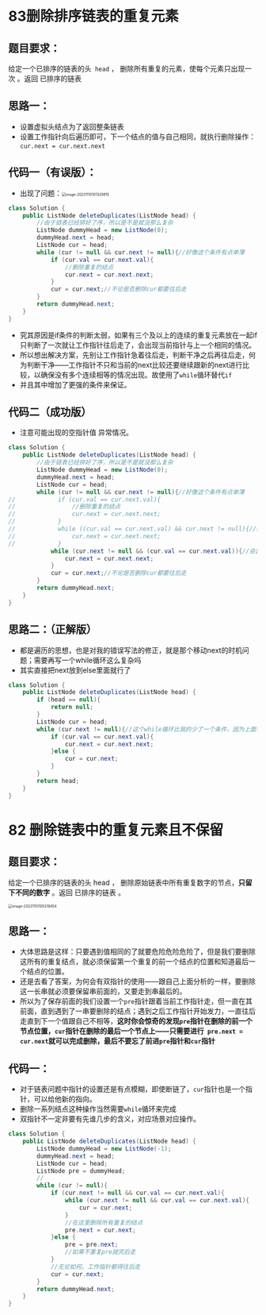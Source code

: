 # 83删除排序链表的重复元素
## 题目要求：
给定一个已排序的链表的头` head` ， 删除所有重复的元素，使每个元素只出现一次 。返回 已排序的链表 
## 思路一：
- 设置虚拟头结点为了返回整条链表
- 设置工作指针向后遍历即可，下一个结点的值与自己相同，就执行删除操作：`cur.next = cur.next.next`
## 代码一（有误版）：
- 出现了问题：<img src="E:\GitT\Pic\image-20231110101329815.png" alt="image-20231110101329815" style="zoom: 50%;" />

```java
class Solution {
    public ListNode deleteDuplicates(ListNode head) {
        //由于链表已经排好了序，所以是不是就没那么复杂
        ListNode dummyHead = new ListNode(0);
        dummyHead.next = head;
        ListNode cur = head;
        while (cur != null && cur.next != null){//好像这个条件有点单薄
            if (cur.val == cur.next.val){
                //删除重复的结点
                cur.next = cur.next.next;
            }
            cur = cur.next;//不论是否删除cur都要往后走
        }
        return dummyHead.next;
    }
}
```

- 究其原因是if条件的判断太弱，如果有三个及以上的连续的重复元素放在一起if只判断了一次就让工作指针往后走了，会出现当前指针与上一个相同的情况。
- 所以想出解决方案，先别让工作指针急着往后走，判断干净之后再往后走，何为判断干净——工作指针不只和当前的next比较还要继续跟新的next进行比较，以确保没有多个连续相等的情况出现。故使用了`while`循环替代`if`
- 并且其中增加了更强的条件来保证。

## 代码二（成功版）
- 注意可能出现的空指针值 异常情况。
```java
class Solution {
    public ListNode deleteDuplicates(ListNode head) {
        //由于链表已经排好了序，所以是不是就没那么复杂
        ListNode dummyHead = new ListNode(0);
        dummyHead.next = head;
        ListNode cur = head;
        while (cur != null && cur.next != null){//好像这个条件有点单薄
//            if (cur.val == cur.next.val){
//                //删除重复的结点
//                cur.next = cur.next.next;
//            }
//            while ((cur.val == cur.next.val) && cur.next != null){//会出空指针异常
//                cur.next = cur.next.next;
//            }
            while (cur.next != null && (cur.val == cur.next.val)){//会出空指针异常,并且要注意把判断next的条件放在前面防止触发空指针异常。
                cur.next = cur.next.next;
            }
            cur = cur.next;//不论是否删除cur都要往后走
        }
        return dummyHead.next;
    }
}
```
## 思路二：（正解版）
- 都是遍历的思想，也是对我的错误写法的修正，就是那个移动next的时机问题；需要再写一个while循环这么复杂吗
- 其实直接把next放到else里面就行了

```java
class Solution {
    public ListNode deleteDuplicates(ListNode head) {
        if (head == null){
            return null;
        }
        ListNode cur = head;
        while (cur.next != null){//这个while循环比我的少了一个条件，因为上面有健壮性判断了
            if (cur.val == cur.next.val){
                cur.next = cur.next.next;
            }else {
                cur = cur.next;
            }
        }
        return head;
    }
}
```
# 82 删除链表中的重复元素且不保留
## 题目要求：
给定一个已排序的链表的头 head ， 删除原始链表中所有重复数字的节点，**只留下不同的数字** 。返回 已排序的链表 。

<img src="E:\GitT\Pic\image-20231110105218454.png" alt="image-20231110105218454" style="zoom:50%;" />

## 思路一：

- 大体思路是这样：只要遇到值相同的了就要危险危险危险了，但是我们要删除这所有的重复结点，就必须保留第一个重复的前一个结点的位置和知道最后一个结点的位置。
- 还是去看了答案，为何会有双指针的使用——跟自己上面分析的一样，要删除这一长串就必须要保留串前面的，又要走到串最后的。
- 所以为了保存前面的我们设置一个`pre`指针跟着当前工作指针走，但一直在其前面，直到遇到了一串要删除的结点；遇到之后工作指针开始发力，一直往后走直到下一个值跟自己不相等，**这时你会惊奇的发现`pre`指针在删除的前一个节点位置，`cur`指针在删除的最后一个节点上——只需要进行` pre.next = cur.next`就可以完成删除，最后不要忘了前进`pre`指针和`cur`指针**

## 代码一：

- 对于链表问题中指针的设置还是有点模糊，即使断链了，`cur`指针也是一个指针，可以给他新的指向。
- 删除一系列结点这种操作当然需要`while`循环来完成
- 双指针不一定非要有先谁几步的含义，对应场景对应操作。

```java
class Solution {
    public ListNode deleteDuplicates(ListNode head) {
        ListNode dummyHead = new ListNode(-1);
        dummyHead.next = head;
        ListNode cur = head;
        ListNode pre = dummyHead;
        //
        while (cur != null){
            if (cur.next != null && cur.val == cur.next.val){
                while (cur.next != null && cur.val == cur.next.val){
                    cur = cur.next;
                }
                //在这里删除所有重复的结点
                pre.next = cur.next;
            }else {
                pre = pre.next;
                //如果不重复pre就完后走
            }
            //无论如何，工作指针都得往后走
            cur = cur.next;
        }
        return dummyHead.next;
    }
}
```

